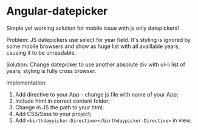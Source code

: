 # Angular-datepicker


Simple yet working solution for mobile issue with js only datepickers!


Problem:
JS datepickers use select for year field. It's styling is ignored by some mobile browsers and show as huge list with all availlable years, causing it to be unreadable. 

Solution:
Change datepicker to use another absolute div with ul-li list of years, styling is fully cross browser.



Implementation:
 1. Add directive to your App - change js file with name of your App;
 2. Include html in correct content folder;
 3. Change in JS the path to your html;
 4. Add CSS/Sass to your project;
 5. Add `<birthdaypicker-Directive></birthdaypicker-Directive>` in view;
